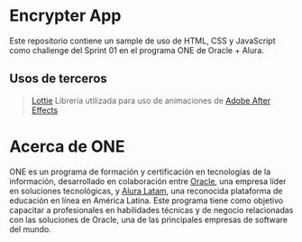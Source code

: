 # Encrypter App

Este repositorio contiene un sample de uso de HTML, CSS y JavaScript como challenge del Sprint 01 en el programa ONE de Oracle + Alura.

## Usos de terceros

 >[Lottie](https://lottiefiles.com/) Librería utilizada para uso de animaciones de [Adobe After Effects](https://www.adobe.com/es/products/aftereffects.html)


# Acerca de ONE
ONE es un programa de formación y certificación en tecnologías de la información, 
desarrollado en colaboración entre [Oracle](https://www.oracle.com/), 
una empresa líder en soluciones tecnológicas, y [Alura Latam](https://www.aluracursos.com/), 
una reconocida plataforma de educación en línea en América Latina. Este programa tiene como objetivo capacitar a profesionales en habilidades técnicas y de negocio relacionadas con las soluciones de Oracle, una de las principales empresas de software del mundo.
